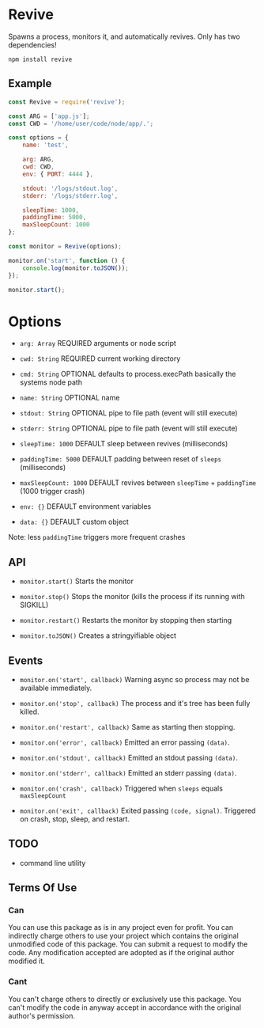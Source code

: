 # Revive

Spawns a process, monitors it, and automatically revives.
Only has two dependencies!

```
npm install revive
```




## Example ##

```JavaScript
const Revive = require('revive');

const ARG = ['app.js'];
const CWD = '/home/user/code/node/app/.';

const options = {
	name: 'test',

	arg: ARG,
	cwd: CWD,
	env: { PORT: 4444 },

	stdout: '/logs/stdout.log',
	stderr: '/logs/stderr.log',

	sleepTime: 1000,
	paddingTime: 5000,
	maxSleepCount: 1000
};

const monitor = Revive(options);

monitor.on('start', function () {
	console.log(monitor.toJSON());
});

monitor.start();
```




# Options ##

* `arg: Array`            REQUIRED arguments or node script

* `cwd: String`           REQUIRED current working directory

* `cmd: String`           OPTIONAL defaults to process.execPath basically the systems node path

* `name: String`          OPTIONAL name

* `stdout: String`        OPTIONAL pipe to file path (event will still execute)

* `stderr: String`        OPTIONAL pipe to file path (event will still execute)

* `sleepTime: 1000`       DEFAULT sleep between revives (milliseconds)

* `paddingTime: 5000`     DEFAULT padding between reset of `sleeps` (milliseconds)

* `maxSleepCount: 1000`   DEFAULT revives between `sleepTime` + `paddingTime` (1000 trigger crash)

* `env: {}`               DEFAULT environment variables

* `data: {}`              DEFAULT custom object

Note: less `paddingTime` triggers more frequent crashes




## API ##

* `monitor.start()` Starts the monitor

* `monitor.stop()` Stops the monitor (kills the process if its running with SIGKILL)

* `monitor.restart()` Restarts the monitor by stopping then starting

* `monitor.toJSON()` Creates a stringyifiable object




## Events ##

* `monitor.on('start', callback)` Warning async so process may not be available immediately.

* `monitor.on('stop', callback)`  The process and it's tree has been fully killed.

* `monitor.on('restart', callback)` Same as starting then stopping.

* `monitor.on('error', callback)` Emitted an error passing `(data)`.

* `monitor.on('stdout', callback)` Emitted an stdout passing `(data)`.

* `monitor.on('stderr', callback)` Emitted an stderr passing `(data)`.

* `monitor.on('crash', callback)` Triggered when `sleeps` equals `maxSleepCount`

* `monitor.on('exit', callback)` Exited passing `(code, signal)`. Triggered on crash, stop, sleep, and restart.




## TODO ##

* command line utility




## Terms Of Use ##

### Can ###
You can use this package as is in any project even for profit.
You can indirectly charge others to use your project which contains the original unmodified code of this package.
You can submit a request to modify the code. Any modification accepted are adopted as if the original author modified it.

### Cant ###
You can't charge others to directly or exclusively use this package.
You can't modify the code in anyway accept in accordance with the original author's permission.
